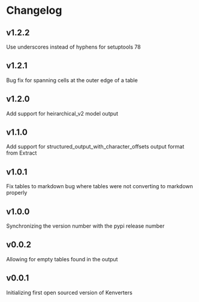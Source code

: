 # Changelog

## v1.2.2

Use underscores instead of hyphens for setuptools 78

## v1.2.1

Bug fix for spanning cells at the outer edge of a table

## v1.2.0

Add support for heirarchical_v2 model output

## v1.1.0

Add support for structured_output_with_character_offsets output format from Extract

## v1.0.1

Fix tables to markdown bug where tables were not converting to markdown properly

## v1.0.0

Synchronizing the version number with the pypi release number

## v0.0.2

Allowing for empty tables found in the output

## v0.0.1

Initializing first open sourced version of Kenverters
